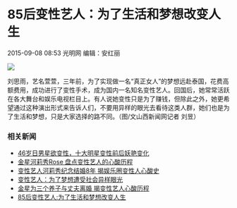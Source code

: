# 85后变性艺人：为了生活和梦想改变人生

2015-09-08 08:53 光明网 编辑：安红丽

![](./W020150908573282620025.jpg)

刘思雨，艺名萱萱，三年前，为了实现做一名“真正女人”的梦想远赴泰国，花费高额费用，成功进行了变性手术，成为国内一名知名变性艺人。回国后，她常常活跃在各大舞台和娱乐电视栏目上。有人说她变性只是为了赚钱，但除此之外，她更希望通过这种演出形式来告诉人们，不要用异样的眼光去看待这类人群，她们也是为了生活和梦想，只是大家选择的路不同。（图/文山西新闻网记者 刘昱）

### 相关新闻

- [46岁日男星欲变性，十大明星变性前后妖艳变化](http://www.cnr.cn/ent/tpgd/20160218/t20160218_521404117.shtml)
- [金星河莉秀Rose 盘点变性艺人的心酸历程](http://www.cnr.cn/ent/list/20151106/t20151106_520416544.shtml)
- [变性艺人河莉秀纪念结婚8年 揭娱乐圈变性人心酸史](http://www.cnr.cn/ent/tpgd/20151023/t20151023_520253740.shtml)
- [变性艺人：为了梦想遭受社会异样眼光](http://www.cnr.cn/jy/list/20150924/t20150924_519953145.shtml)
- [金星为三个养子与丈夫离婚 揭变性艺人心酸历程](http://www.cnr.cn/ent/list/20150923/t20150923_519951383.shtml)
- [85后变性艺人:为了生活和梦想改变人生](http://www.cnr.cn/jy/list/20150908/t20150908_519806822.shtml)